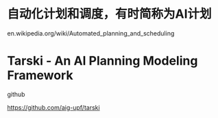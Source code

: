 # 自动化计划和调度，有时简称为AI计划


en.wikipedia.org/wiki/Automated_planning_and_scheduling



# Tarski - An AI Planning Modeling Framework


github

https://github.com/aig-upf/tarski














